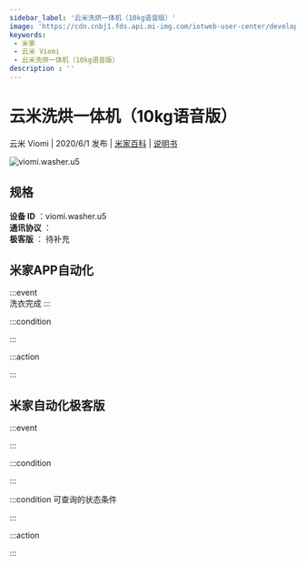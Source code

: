```yaml
---
sidebar_label: '云米洗烘一体机（10kg语音版）'
image: 'https://cdn.cnbj1.fds.api.mi-img.com/iotweb-user-center/developer_1679047576726CRMPROAM.png?GalaxyAccessKeyId=AKVGLQWBOVIRQ3XLEW&Expires=9223372036854775807&Signature=2B+nRlx4EMCjvzmu+zQMrbjVq1Y='
keywords: 
 - 米家
 - 云米 Viomi
 - 云米洗烘一体机（10kg语音版）
description : ''
---
```

# 云米洗烘一体机（10kg语音版）

云米 Viomi | 2020/6/1 发布 | [米家百科](https://home.mi.com/webapp/content/baike/product/index.html?model=viomi.washer.u5) | [说明书](https://home.mi.com/views/introduction.html?model=viomi.washer.u5&region=cn)

![viomi.washer.u5](https://cdn.cnbj1.fds.api.mi-img.com/iotweb-user-center/developer_1679047576726CRMPROAM.png?GalaxyAccessKeyId=AKVGLQWBOVIRQ3XLEW&Expires=9223372036854775807&Signature=2B+nRlx4EMCjvzmu+zQMrbjVq1Y=)

## 规格  
> 
**设备 ID** ：viomi.washer.u5  
**通讯协议** ：  
**极客版**  ： 待补充 


## 米家APP自动化  

:::event  
洗衣完成
:::

:::condition  

:::

:::action   

:::

## 米家自动化极客版  

:::event  

:::

:::condition  

:::

:::condition 可查询的状态条件  

:::

:::action  

:::

        
